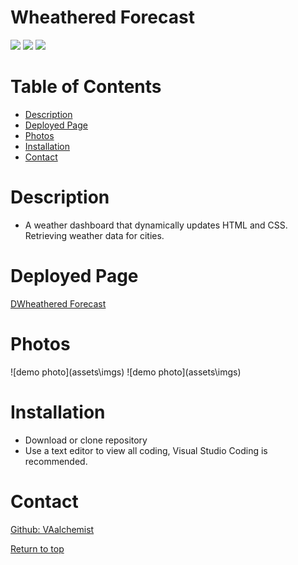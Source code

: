 # Wheathered Forecast


![](https://img.shields.io/badge/Javascript-yellow.svg)
![](https://img.shields.io/badge/Css-red.svg)
![](https://img.shields.io/badge/HTML.js-green.svg)


# Table of Contents
* [Description](#description)
* [Deployed Page](#deployed-page)
* [Photos](#photos)
* [Installation](#installation)
* [Contact](#contact)


# Description
  * A weather dashboard that dynamically updates HTML and CSS. Retrieving weather data for cities.

# Deployed Page
<a href="https://vaalchemist.github.io/wheatheredForecast/">DWheathered Forecast</a> 

# Photos
![demo photo](assets\imgs\)
![demo photo](assets\imgs\)

# Installation

* Download or clone repository
* Use a text editor to view all coding, Visual Studio Coding is recommended.

 
# Contact
<a href="https://github.com/VAalchemist">Github: VAalchemist</a><br>

[Return to top](#wheathered-forecast)